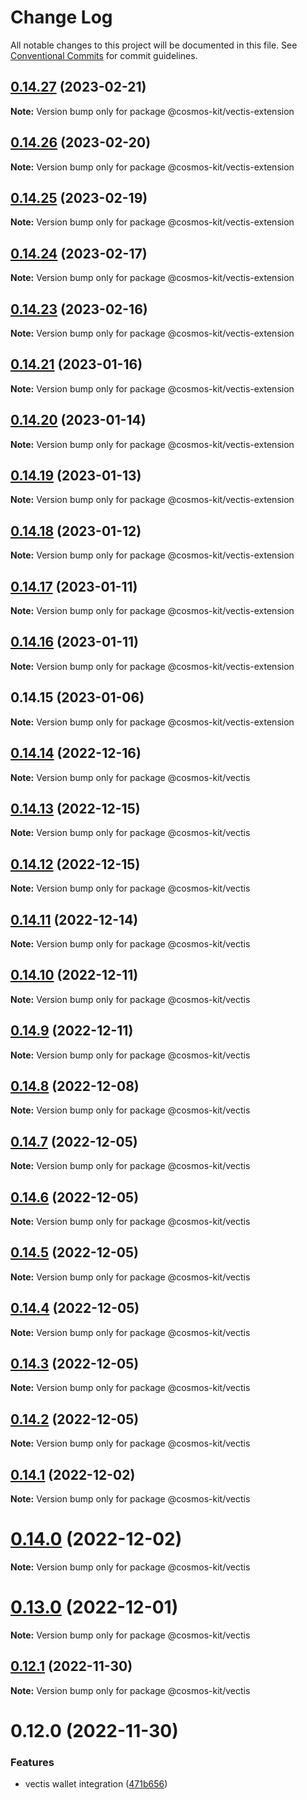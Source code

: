 # Change Log

All notable changes to this project will be documented in this file.
See [Conventional Commits](https://conventionalcommits.org) for commit guidelines.

## [0.14.27](https://github.com/cosmology-tech/cosmos-kit/compare/@cosmos-kit/vectis-extension@0.14.26...@cosmos-kit/vectis-extension@0.14.27) (2023-02-21)

**Note:** Version bump only for package @cosmos-kit/vectis-extension





## [0.14.26](https://github.com/cosmology-tech/cosmos-kit/compare/@cosmos-kit/vectis-extension@0.14.25...@cosmos-kit/vectis-extension@0.14.26) (2023-02-20)

**Note:** Version bump only for package @cosmos-kit/vectis-extension





## [0.14.25](https://github.com/cosmology-tech/cosmos-kit/compare/@cosmos-kit/vectis-extension@0.14.24...@cosmos-kit/vectis-extension@0.14.25) (2023-02-19)

**Note:** Version bump only for package @cosmos-kit/vectis-extension





## [0.14.24](https://github.com/cosmology-tech/cosmos-kit/compare/@cosmos-kit/vectis-extension@0.14.23...@cosmos-kit/vectis-extension@0.14.24) (2023-02-17)

**Note:** Version bump only for package @cosmos-kit/vectis-extension





## [0.14.23](https://github.com/cosmology-tech/cosmos-kit/compare/@cosmos-kit/vectis-extension@0.14.21...@cosmos-kit/vectis-extension@0.14.23) (2023-02-16)

**Note:** Version bump only for package @cosmos-kit/vectis-extension





## [0.14.21](https://github.com/cosmology-tech/cosmos-kit/compare/@cosmos-kit/vectis-extension@0.14.20...@cosmos-kit/vectis-extension@0.14.21) (2023-01-16)

**Note:** Version bump only for package @cosmos-kit/vectis-extension





## [0.14.20](https://github.com/cosmology-tech/cosmos-kit/compare/@cosmos-kit/vectis-extension@0.14.19...@cosmos-kit/vectis-extension@0.14.20) (2023-01-14)

**Note:** Version bump only for package @cosmos-kit/vectis-extension





## [0.14.19](https://github.com/cosmology-tech/cosmos-kit/compare/@cosmos-kit/vectis-extension@0.14.18...@cosmos-kit/vectis-extension@0.14.19) (2023-01-13)

**Note:** Version bump only for package @cosmos-kit/vectis-extension





## [0.14.18](https://github.com/cosmology-tech/cosmos-kit/compare/@cosmos-kit/vectis-extension@0.14.17...@cosmos-kit/vectis-extension@0.14.18) (2023-01-12)

**Note:** Version bump only for package @cosmos-kit/vectis-extension





## [0.14.17](https://github.com/cosmology-tech/cosmos-kit/compare/@cosmos-kit/vectis-extension@0.14.16...@cosmos-kit/vectis-extension@0.14.17) (2023-01-11)

**Note:** Version bump only for package @cosmos-kit/vectis-extension





## [0.14.16](https://github.com/cosmology-tech/cosmos-kit/compare/@cosmos-kit/vectis-extension@0.14.15...@cosmos-kit/vectis-extension@0.14.16) (2023-01-11)

**Note:** Version bump only for package @cosmos-kit/vectis-extension





## 0.14.15 (2023-01-06)

**Note:** Version bump only for package @cosmos-kit/vectis-extension





## [0.14.14](https://github.com/cosmology-tech/cosmos-kit/compare/@cosmos-kit/vectis@0.14.13...@cosmos-kit/vectis@0.14.14) (2022-12-16)

**Note:** Version bump only for package @cosmos-kit/vectis





## [0.14.13](https://github.com/cosmology-tech/cosmos-kit/compare/@cosmos-kit/vectis@0.14.12...@cosmos-kit/vectis@0.14.13) (2022-12-15)

**Note:** Version bump only for package @cosmos-kit/vectis





## [0.14.12](https://github.com/cosmology-tech/cosmos-kit/compare/@cosmos-kit/vectis@0.14.11...@cosmos-kit/vectis@0.14.12) (2022-12-15)

**Note:** Version bump only for package @cosmos-kit/vectis





## [0.14.11](https://github.com/cosmology-tech/cosmos-kit/compare/@cosmos-kit/vectis@0.14.10...@cosmos-kit/vectis@0.14.11) (2022-12-14)

**Note:** Version bump only for package @cosmos-kit/vectis





## [0.14.10](https://github.com/cosmology-tech/cosmos-kit/compare/@cosmos-kit/vectis@0.14.9...@cosmos-kit/vectis@0.14.10) (2022-12-11)

**Note:** Version bump only for package @cosmos-kit/vectis





## [0.14.9](https://github.com/cosmology-tech/cosmos-kit/compare/@cosmos-kit/vectis@0.14.8...@cosmos-kit/vectis@0.14.9) (2022-12-11)

**Note:** Version bump only for package @cosmos-kit/vectis





## [0.14.8](https://github.com/cosmology-tech/cosmos-kit/compare/@cosmos-kit/vectis@0.14.7...@cosmos-kit/vectis@0.14.8) (2022-12-08)

**Note:** Version bump only for package @cosmos-kit/vectis





## [0.14.7](https://github.com/cosmology-tech/cosmos-kit/compare/@cosmos-kit/vectis@0.14.6...@cosmos-kit/vectis@0.14.7) (2022-12-05)

**Note:** Version bump only for package @cosmos-kit/vectis





## [0.14.6](https://github.com/cosmology-tech/cosmos-kit/compare/@cosmos-kit/vectis@0.14.5...@cosmos-kit/vectis@0.14.6) (2022-12-05)

**Note:** Version bump only for package @cosmos-kit/vectis





## [0.14.5](https://github.com/cosmology-tech/cosmos-kit/compare/@cosmos-kit/vectis@0.14.4...@cosmos-kit/vectis@0.14.5) (2022-12-05)

**Note:** Version bump only for package @cosmos-kit/vectis





## [0.14.4](https://github.com/cosmology-tech/cosmos-kit/compare/@cosmos-kit/vectis@0.14.3...@cosmos-kit/vectis@0.14.4) (2022-12-05)

**Note:** Version bump only for package @cosmos-kit/vectis





## [0.14.3](https://github.com/cosmology-tech/cosmos-kit/compare/@cosmos-kit/vectis@0.14.2...@cosmos-kit/vectis@0.14.3) (2022-12-05)

**Note:** Version bump only for package @cosmos-kit/vectis





## [0.14.2](https://github.com/cosmology-tech/cosmos-kit/compare/@cosmos-kit/vectis@0.14.1...@cosmos-kit/vectis@0.14.2) (2022-12-05)

**Note:** Version bump only for package @cosmos-kit/vectis





## [0.14.1](https://github.com/cosmology-tech/cosmos-kit/compare/@cosmos-kit/vectis@0.14.0...@cosmos-kit/vectis@0.14.1) (2022-12-02)

**Note:** Version bump only for package @cosmos-kit/vectis





# [0.14.0](https://github.com/cosmology-tech/cosmos-kit/compare/@cosmos-kit/vectis@0.13.0...@cosmos-kit/vectis@0.14.0) (2022-12-02)

**Note:** Version bump only for package @cosmos-kit/vectis





# [0.13.0](https://github.com/cosmology-tech/cosmos-kit/compare/@cosmos-kit/vectis@0.12.1...@cosmos-kit/vectis@0.13.0) (2022-12-01)

**Note:** Version bump only for package @cosmos-kit/vectis





## [0.12.1](https://github.com/cosmology-tech/cosmos-kit/compare/@cosmos-kit/vectis@0.12.0...@cosmos-kit/vectis@0.12.1) (2022-11-30)

**Note:** Version bump only for package @cosmos-kit/vectis





# 0.12.0 (2022-11-30)


### Features

* vectis wallet integration ([471b656](https://github.com/cosmology-tech/cosmos-kit/commit/471b65678d2df1a074a6d91e9899df5e86454cb2))
